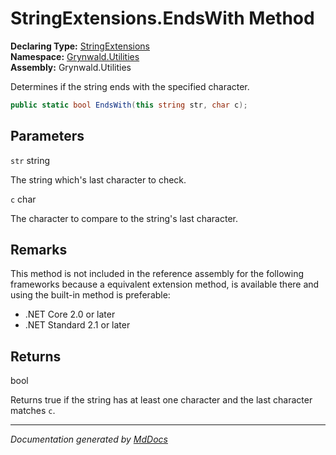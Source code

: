 ﻿<!--  
  <auto-generated>   
    The contents of this file were generated by a tool.  
    Changes to this file may be list if the file is regenerated  
  </auto-generated>   
-->

# StringExtensions.EndsWith Method

**Declaring Type:** [StringExtensions](../index.md)  
**Namespace:** [Grynwald.Utilities](../../index.md)  
**Assembly:** Grynwald.Utilities

Determines if the string ends with the specified character.

```csharp
public static bool EndsWith(this string str, char c);
```

## Parameters

`str`  string

The string which's last character to check.

`c`  char

The character to compare to the string's last character.

## Remarks

This method is not included in the reference assembly for the following frameworks because a equivalent extension method, is available there and using the built\-in method is preferable:

- .NET Core 2.0 or later
- .NET Standard 2.1 or later

## Returns

bool

Returns true if the string has at least one character and the last character matches `c`.

___

*Documentation generated by [MdDocs](https://github.com/ap0llo/mddocs)*
